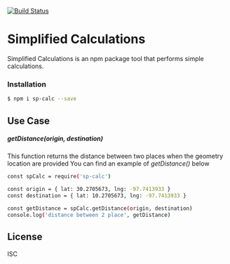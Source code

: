
[![Build Status](https://s3.amazonaws.com/amishblog/sp-calc.png)](https://github.com/fortunetede/simplified-calculations)

# Simplified Calculations
Simplified Calculations is an npm package tool that performs simple calculations.

### Installation
```sh
$ npm i sp-calc --save
```

## Use Case

##### *getDistance(origin, destination)*
This function returns the distance between two places when the geometry location are provided
You can find an example of *getDistance()* below

```sh
const spCalc = require('sp-calc')

const origin = { lat: 30.2705673, lng: -97.7413933 }
const destination = { lat: 10.2705673, lng: -97.7413933 }

const getDistance = spCalc.getDistance(origin, destination)
console.log('distance between 2 place', getDistance)
```

License
---
ISC

